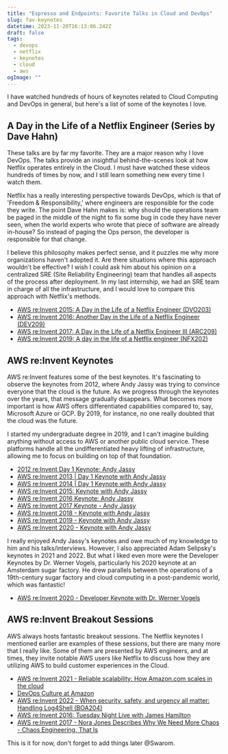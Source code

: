 ```yaml
---
title: "Espresso and Endpoints: Favorite Talks in Cloud and DevOps"
slug: fav-keynotes
datetime: 2023-11-20T16:13:06.242Z
draft: false
tags:
  - devops
  - netflix
  - keynotes
  - cloud
  - aws
ogImage: ""
---
```


I have watched hundreds of hours of keynotes related to Cloud Computing and DevOps in general, but here's a list of some of the keynotes I love.


## A Day in the Life of a Netflix Engineer (Series by Dave Hahn)

These talks are by far my favorite. They are a major reason why I love DevOps. The talks provide an insightful behind-the-scenes look at how Netflix operates entirely in the Cloud. I must have watched these videos hundreds of times by now, and I still learn something new every time I watch them.

Netflix has a really interesting perspective towards DevOps, which is that of 'Freedom & Responsibility,' where engineers are responsible for the code they write. The point Dave Hahn makes is: why should the operations team be paged in the middle of the night to fix some bug in code they have never seen, when the world experts who wrote that piece of software are already in-house? So instead of paging the Ops person, the developer is responsible for that change.

I believe this philosophy makes perfect sense, and it puzzles me why more organizations haven't adopted it. Are there situations where this approach wouldn't be effective? I wish I could ask him about his opinion on a centralized SRE (Site Reliability Engineering) team that handles all aspects of the process after deployment. In my last internship, we had an SRE team in charge of all the infrastructure, and I would love to compare this approach with Netflix's methods.

- [AWS re:Invent 2015: A Day in the Life of a Netflix Engineer (DVO203)](https://youtu.be/-mL3zT1iIKw?si=jslxUoo3KgouC29j)
- [AWS re:Invent 2016: Another Day in the Life of a Netflix Engineer (DEV209)](https://youtu.be/aWgtRKfrtMY?si=ELki0cgtl0z2QWbI)
- [AWS re:Invent 2017: A Day in the Life of a Netflix Engineer III (ARC209)](https://youtu.be/T_D1G42G0dE?si=oeRts0JGHp10c8us)
- [AWS re:Invent 2019: A day in the life of a Netflix engineer (NFX202)](https://youtu.be/0QS1TWLooo0?si=6S8yK3Dupya2In-_)

## AWS re:Invent Keynotes 

AWS re:Invent features some of the best keynotes. It's fascinating to observe the keynotes from 2012, where Andy Jassy was trying to convince everyone that the cloud is the future. As we progress through the keynotes over the years, that message gradually disappears. What becomes more important is how AWS offers differentiated capabilities compared to, say, Microsoft Azure or GCP. By 2019, for instance, no one really doubted that the cloud was the future. 

I started my undergraduate degree in 2019, and I can't imagine building anything without access to AWS or another public cloud service. These platforms handle all the undifferentiated heavy lifting of infrastructure, allowing me to focus on building on top of that foundation.

- [2012 re:Invent Day 1 Keynote: Andy Jassy](https://youtu.be/8FJ5DBLSFe4?si=2XNCzvqLdHPfVWRJ)
- [AWS re:Invent 2013 | Day 1 Keynote with Andy Jassy](https://youtu.be/8ISQbdZ7WWc?si=Jah4QRq51HaesUpe)
- [AWS re:Invent 2014 | Day 1 Keynote with Andy Jassy](https://youtu.be/zp0Qv4N3uXQ?si=8t-DMiz1oNcKwMjJ)
- [AWS re:Invent 2015: Keynote with Andy Jassy](https://youtu.be/D5-ifl7KJ00?si=_uUNkbuX80nsA7fr)
- [AWS re:Invent 2016 Keynote: Andy Jassy](https://youtu.be/8RrbUyw9uSg?si=gzxP7Iy0xHa0t4-a)
- [AWS re:Invent 2017 Keynote - Andy Jassy](https://youtu.be/1IxDLeFQKPk?si=FBt6U9NmKcdNQ_s0)
- [AWS re:Invent 2018 - Keynote with Andy Jassy](https://youtu.be/ZOIkOnW640A?si=EA6iUlQbxKVijpF9)
- [AWS re:Invent 2019 - Keynote with Andy Jassy](https://youtu.be/7-31KgImGgU?si=yfrZAAVAseuUyBIT)
- [AWS re:Invent 2020 - Keynote with Andy Jassy](https://youtu.be/xZ3k7Fd6_eU?si=mex8hChaO1cFtThq)

I really enjoyed Andy Jassy's keynotes and owe much of my knowledge to him and his talks/interviews. However, I also appreciated Adam Selipsky's keynotes in 2021 and 2022. But what I liked even more were the Developer Keynotes by Dr. Werner Vogels, particularly his 2020 keynote at an Amsterdam sugar factory. He drew parallels between the operations of a 19th-century sugar factory and cloud computing in a post-pandemic world, which was fantastic!

- [AWS re:Invent 2020 - Developer Keynote with Dr. Werner Vogels](https://youtu.be/jt-gV1YwmnI?si=QXxDQhv9S0j4Dg8s)

## AWS re:Invent Breakout Sessions 

AWS always hosts fantastic breakout sessions. The Netflix keynotes I mentioned earlier are examples of these sessions, but there are many more that I really like. Some of them are presented by AWS engineers, and at times, they invite notable AWS users like Netflix to discuss how they are utilizing AWS to build customer experiences in the Cloud.

- [AWS re:Invent 2021 - Reliable scalability: How Amazon.com scales in the cloud](https://youtu.be/_AhfV5LZmvo?si=4FDxmf_lTFI97SAc)
- [DevOps Culture at Amazon](https://youtu.be/mBU3AJ3j1rg?si=P3mWfxSEKiSZm5zI)
- [AWS re:Invent 2022 - When security, safety, and urgency all matter: Handling Log4Shell (BOA204)](https://youtu.be/pkPkm7W6rGg?si=drR-PncL-qsNbBjl)
- [AWS re:Invent 2016: Tuesday Night Live with James Hamilton](https://youtu.be/AyOAjFNPAbA?si=rn3r7FNOb8YPetcV)
- [AWS re:Invent 2017 - Nora Jones Describes Why We Need More Chaos - Chaos Engineering, That Is
](https://youtu.be/rgfww8tLM0A?si=CYck1qytNhE3YnW1)

This is it for now, don't forget to add things later @Swarom.